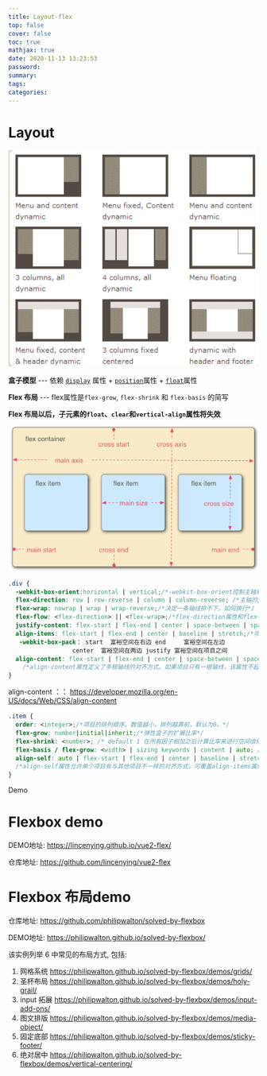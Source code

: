 ```yaml
---
title: Layout-flex
top: false
cover: false
toc: true
mathjax: true
date: 2020-11-13 13:23:53
password:
summary:
tags:
categories:
---
```


# **Layout**

![](Layout-flex/1605245444171.png)

**盒子模型**   ---   依赖 [`display`](https://developer.mozilla.org/en-US/docs/Web/CSS/display) 属性 + [`position`](https://developer.mozilla.org/en-US/docs/Web/CSS/position)属性 + [`float`](https://developer.mozilla.org/en-US/docs/Web/CSS/float)属性

**Flex 布局**   ---   flex属性是`flex-grow`, `flex-shrink` 和 `flex-basis` 的简写 

**Flex 布局以后，子元素的`float`、`clear`和`vertical-align`属性将失效**

![](Layout-flex/1605247566336.png)

```css
.div {
  -webkit-box-orient:horizontal | vertical;/*-webkit-box-orient控制主轴和侧轴分别是哪一根 Safari 6.1 (及更新浏览器) 通过 -webkit-flex 属性支持*/
  flex-direction: row | row-reverse | column | column-reverse; /*主轴的方向*/
  flex-wrap: nowrap | wrap | wrap-reverse;/*决定一条轴线排不下，如何换行*/
  flex-flow: <flex-direction> || <flex-wrap>;/*flex-direction属性和flex-wrap*/
  justify-content: flex-start | flex-end | center | space-between | space-around;/*项目在主轴上的对齐方式   左 右 中 两端&间隔对等 每个两侧间隔相等*/
  align-items: flex-start | flex-end | center | baseline | stretch;/*项目对其方式 上下中 第一行文字的基线对齐 拉伸（默认）*/
   -webkit-box-pack： start  富裕空间在右边 end     富裕空间在左边
                  center  富裕空间在两边 justify 富裕空间在项目之间
  align-content: flex-start | flex-end | center | space-between | space-around | stretch;
    /*align-content属性定义了多根轴线的对齐方式。如果项目只有一根轴线，该属性不起作用。*/
}
```

align-content ：： https://developer.mozilla.org/en-US/docs/Web/CSS/align-content

```css
.item {
  order: <integer>;/*项目的排列顺序。数值越小，排列越靠前，默认为0。*/
  flex-grow: number|initial|inherit;/*弹性盒子的扩展比率*/
  flex-shrink: <number>; /* default 1 在所有因子相加之后计算比率来进行空间收缩*/
  flex-basis / flex-grow: <width> | sizing keywords | content | auto; /* default auto */
  align-self: auto | flex-start | flex-end | center | baseline | stretch;
  /*align-self属性允许单个项目有与其他项目不一样的对齐方式，可覆盖align-items属性*/
}
```

Demo

#  Flexbox  demo

DEMO地址:
https://lincenying.github.io/vue2-flex/

仓库地址:
https://github.com/lincenying/vue2-flex

# Flexbox 布局demo

仓库地址:
https://github.com/philipwalton/solved-by-flexbox

DEMO地址:
https://philipwalton.github.io/solved-by-flexbox/

该实例列举 6 中常见的布局方式, 包括:

1. 网格系统
   https://philipwalton.github.io/solved-by-flexbox/demos/grids/
2. 圣杯布局
   https://philipwalton.github.io/solved-by-flexbox/demos/holy-grail/
3. input 拓展
   https://philipwalton.github.io/solved-by-flexbox/demos/input-add-ons/
4. 图文排版
   https://philipwalton.github.io/solved-by-flexbox/demos/media-object/
5. 固定底部
   https://philipwalton.github.io/solved-by-flexbox/demos/sticky-footer/
6. 绝对居中
   https://philipwalton.github.io/solved-by-flexbox/demos/vertical-centering/